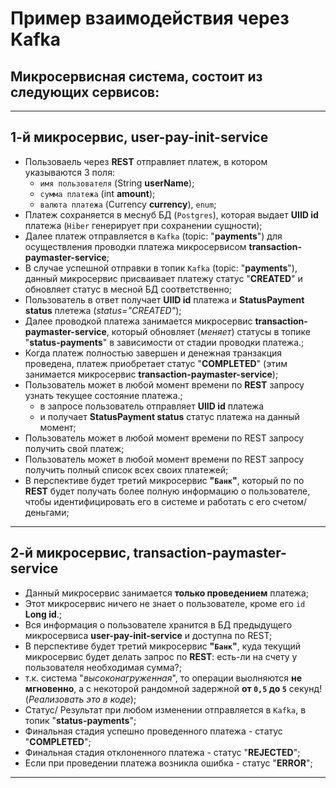 # Пример взаимодействия через Kafka
## Микросервисная система, состоит из следующих сервисов:

---
## 1-й микросервис, **user-pay-init-service**
- Пользоваель через **REST** отправляет платеж, в котором указываются 3 поля:   
	- `имя пользователя` (String **userName**);
	- `сумма платежа` (int **amount**);
	- `валюта платежа` (Currency **currency**), `enum`;
- Платеж сохраняется в меснуб БД (`Postgres`), которая выдает **UIID id** платежа (`Hiber` генерирует при сохранении сущности);
- Далее платеж отправляется в `Kafka` (topic: "**payments**") для осуществления проводки платежа микросервисом **transaction-paymaster-service**;
- В случае успешной отправки в топик `Kafka` (topic: "**payments**"), данный микросервис присваивает платежу статус "**CREATED**" и обновляет статус в месной БД соответственно;
- Пользователь в ответ получает **UIID id** платежа и **StatusPayment status** плетежа (_status="CREATED"_);
- Далее проводкой платежа занимается микросервис **transaction-paymaster-service**, который обновляет (_меняет_) статусы в топике "**status-payments**" в зависимости от стадии проводки платежа.;
- Когда платеж полностью завершен и денежная транзакция проведена, платеж приобретает статус "**COMPLETED**" (этим занимается микросервис **transaction-paymaster-service**);
- Пользователь может в любой момент времени по **REST** запросу узнать текущее состояние платежа.;
  - в запросе пользователь отправляет **UIID id** платежа
  - и получает **StatusPayment status** статус платежа на данный момент;
- Пользователь может в любой момент времени по REST запросу получить свой платеж;
- Пользователь может в любой момент времени по REST запросу получить полный список всех своих платежей;
- В перспективе будет третий микросервис **"`Банк`"**, который по по **REST** будет получать более полную информацию о пользователе, чтобы идентифицировать его в системе и работать с его счетом/ деньгами;

---
## 2-й микросервис, **transaction-paymaster-service**
- Данный микросервис занимается **только проведением** платежа;
- Этот микросервис ничего не знает о пользователе, кроме его `id` **Long id**.;
- Вся информация о пользователе хранится в БД предыдущего микросервиса **user-pay-init-service** и доступна по REST;
- В перспективе будет третий микросервис **"`Банк`"**, куда текущий микросервис будет делать запрос по **REST**: есть-ли на счету у пользователя необходимая сумма?;
- т.к. система "_высоконагруженная_", то операции выолняются **не мгновенно**, а с некоторой рандомной задержной **от `0,5` до `5`** секунд! (_Реализовать это в коде_);
- Статус/ Результат при любом изменении отправляется в `Kafka`, в топик "**status-payments**";
- Финальная стадия успешно проведенного платежа - статус "**COMPLETED**"; 
- Финальная стадия отклоненного платежа - статус "**REJECTED**"; 
- Если при проведении платежа возникла ошибка - статус "**ERROR**"; 

--- 
